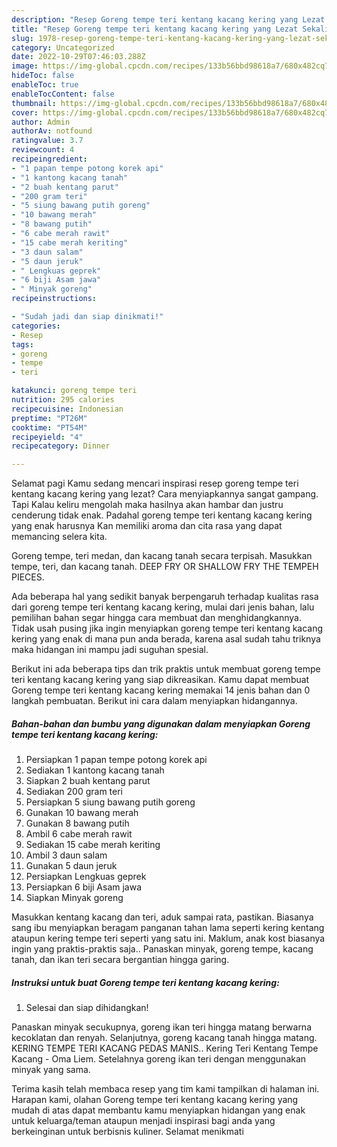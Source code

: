 ```yaml
---
description: "Resep Goreng tempe teri kentang kacang kering yang Lezat Sekali, Buat Buka Puasa Bikin Ngiler"
title: "Resep Goreng tempe teri kentang kacang kering yang Lezat Sekali, Buat Buka Puasa Bikin Ngiler"
slug: 1978-resep-goreng-tempe-teri-kentang-kacang-kering-yang-lezat-sekali-buat-buka-puasa-bikin-ngiler
category: Uncategorized
date: 2022-10-29T07:46:03.288Z
image: https://img-global.cpcdn.com/recipes/133b56bbd98618a7/680x482cq70/goreng-tempe-teri-kentang-kacang-kering-foto-resep-utama.jpg
hideToc: false
enableToc: true
enableTocContent: false
thumbnail: https://img-global.cpcdn.com/recipes/133b56bbd98618a7/680x482cq70/goreng-tempe-teri-kentang-kacang-kering-foto-resep-utama.jpg
cover: https://img-global.cpcdn.com/recipes/133b56bbd98618a7/680x482cq70/goreng-tempe-teri-kentang-kacang-kering-foto-resep-utama.jpg
author: Admin
authorAv: notfound
ratingvalue: 3.7
reviewcount: 4
recipeingredient:
- "1 papan tempe potong korek api"
- "1 kantong kacang tanah"
- "2 buah kentang parut"
- "200 gram teri"
- "5 siung bawang putih goreng"
- "10 bawang merah"
- "8 bawang putih"
- "6 cabe merah rawit"
- "15 cabe merah keriting"
- "3 daun salam"
- "5 daun jeruk"
- " Lengkuas geprek"
- "6 biji Asam jawa"
- " Minyak goreng"
recipeinstructions:

- "Sudah jadi dan siap dinikmati!"
categories:
- Resep
tags:
- goreng
- tempe
- teri

katakunci: goreng tempe teri 
nutrition: 295 calories
recipecuisine: Indonesian
preptime: "PT26M"
cooktime: "PT54M"
recipeyield: "4"
recipecategory: Dinner

---
```



Selamat pagi Kamu sedang mencari inspirasi resep goreng tempe teri kentang kacang kering yang lezat? Cara menyiapkannya sangat gampang. Tapi Kalau keliru mengolah maka hasilnya akan hambar dan justru cenderung tidak enak. Padahal goreng tempe teri kentang kacang kering yang enak harusnya Kan memiliki aroma dan cita rasa yang dapat memancing selera kita.


Goreng tempe, teri medan, dan kacang tanah secara terpisah. Masukkan tempe, teri, dan kacang tanah. DEEP FRY OR SHALLOW FRY THE TEMPEH PIECES.

Ada beberapa hal yang sedikit banyak berpengaruh terhadap kualitas rasa dari goreng tempe teri kentang kacang kering, mulai dari jenis bahan, lalu pemilihan bahan segar hingga cara membuat dan menghidangkannya. Tidak usah pusing jika ingin menyiapkan goreng tempe teri kentang kacang kering yang enak di mana pun anda berada, karena asal sudah tahu triknya maka hidangan ini mampu jadi suguhan spesial.


Berikut ini ada beberapa tips dan trik praktis untuk membuat goreng tempe teri kentang kacang kering yang siap dikreasikan. Kamu dapat membuat Goreng tempe teri kentang kacang kering memakai 14 jenis bahan dan 0 langkah pembuatan. Berikut ini cara dalam menyiapkan hidangannya.

<!--inarticleads1-->

##### Bahan-bahan dan bumbu yang digunakan dalam menyiapkan Goreng tempe teri kentang kacang kering:

1. Persiapkan 1 papan tempe potong korek api
1. Sediakan 1 kantong kacang tanah
1. Siapkan 2 buah kentang parut
1. Sediakan 200 gram teri
1. Persiapkan 5 siung bawang putih goreng
1. Gunakan 10 bawang merah
1. Gunakan 8 bawang putih
1. Ambil 6 cabe merah rawit
1. Sediakan 15 cabe merah keriting
1. Ambil 3 daun salam
1. Gunakan 5 daun jeruk
1. Persiapkan  Lengkuas geprek
1. Persiapkan 6 biji Asam jawa
1. Siapkan  Minyak goreng


Masukkan kentang kacang dan teri, aduk sampai rata, pastikan. Biasanya sang ibu menyiapkan beragam panganan tahan lama seperti kering kentang ataupun kering tempe teri seperti yang satu ini. Maklum, anak kost biasanya ingin yang praktis-praktis saja.. Panaskan minyak, goreng tempe, kacang tanah, dan ikan teri secara bergantian hingga garing. 

<!--inarticleads2-->

##### Instruksi untuk buat Goreng tempe teri kentang kacang kering:


1. Selesai dan siap dihidangkan!

Panaskan minyak secukupnya, goreng ikan teri hingga matang berwarna kecoklatan dan renyah. Selanjutnya, goreng kacang tanah hingga matang. KERING TEMPE TERI KACANG PEDAS MANIS.. Kering Teri Kentang Tempe Kacang - Oma Liem. Setelahnya goreng ikan teri dengan menggunakan minyak yang sama. 

Terima kasih telah membaca resep yang tim kami tampilkan di halaman ini. Harapan kami, olahan Goreng tempe teri kentang kacang kering yang mudah di atas dapat membantu kamu menyiapkan hidangan yang enak untuk keluarga/teman ataupun menjadi inspirasi bagi anda yang berkeinginan untuk berbisnis kuliner. Selamat menikmati
